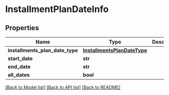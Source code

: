 # InstallmentPlanDateInfo

## Properties
Name | Type | Description | Notes
------------ | ------------- | ------------- | -------------
**installments_plan_date_type** | [**InstallmentsPlanDateType**](InstallmentsPlanDateType.md) |  | 
**start_date** | **str** |  | [optional] 
**end_date** | **str** |  | [optional] 
**all_dates** | **bool** |  | 

[[Back to Model list]](../README.md#documentation-for-models) [[Back to API list]](../README.md#documentation-for-api-endpoints) [[Back to README]](../README.md)


